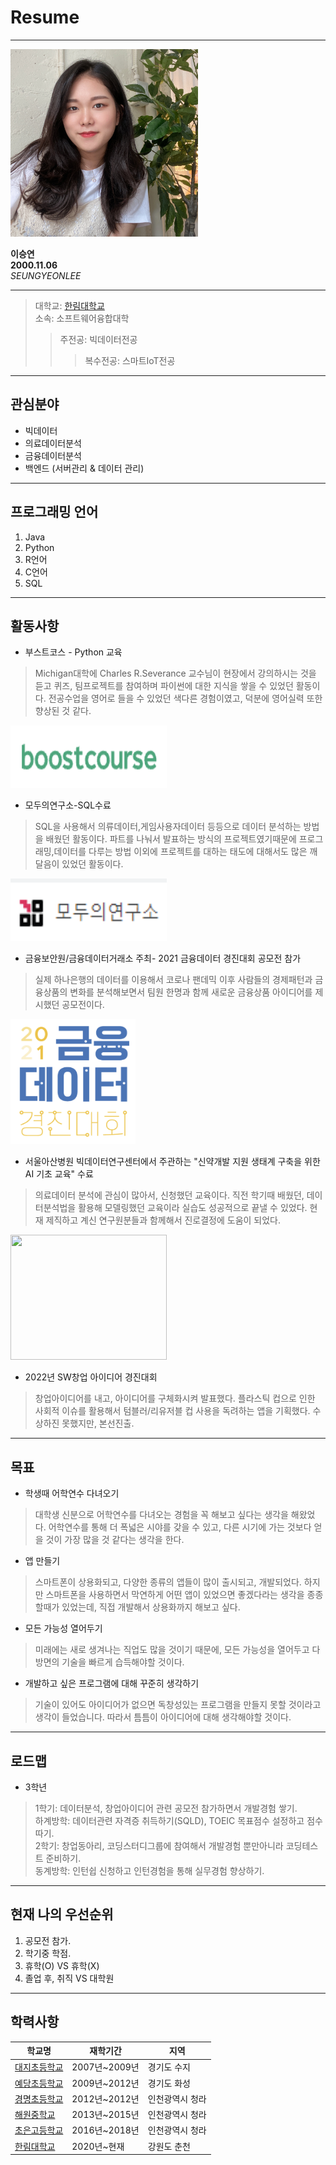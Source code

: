 # Resume
---

<img src=LSY.jpg height=300 width=300>

**이승연**   
**2000.11.06**   
*SEUNGYEONLEE*    

---
>대학교: [한림대학교](https://www.hallym.ac.kr/)   
>소속: 소프트웨어융합대학   
>>주전공: 빅데이터전공   
>>>복수전공: 스마트IoT전공   

---
## 관심분야

* 빅데이터
* 의료데이터분석
* 금융데이터분석
* 백엔드 (서버관리 & 데이터 관리)

---
## 프로그래밍 언어

1. Java
2. Python
3. R언어
4. C언어
5. SQL

---
## 활동사항

* 부스트코스 - Python 교육   

>Michigan대학에 Charles R.Severance 교수님이 현장에서 강의하시는 것을 듣고 퀴즈, 팀프로젝트를 참여하며 파이썬에 대한 지식을 쌓을 수 있었던 활동이다.
>전공수업을 영어로 들을 수 있었던 색다른 경험이였고, 덕분에 영어실력 또한 향상된 것 같다.   
 
<img src=boostcourse.png height=100 width=250>   

* 모두의연구소-SQL수료
>SQL을 사용해서 의류데이터,게임사용자데이터 등등으로 데이터 분석하는 방법을 배웠던 활동이다.
>파트를 나눠서 발표하는 방식의 프로젝트였기때문에 프로그래밍,데이터를 다루는 방법 이외에 프로젝트를 대하는 태도에 대해서도 많은 깨달음이 있었던 활동이다.

<img src=모두연.png height=100 width=250>   

* 금융보안원/금융데이터거래소 주최- 2021 금융데이터 경진대회 공모전 참가   
>실제 하나은행의 데이터를 이용해서 코로나 팬데믹 이후 사람들의 경제패턴과 금융상품의 변화를 분석해보면서 팀원 한명과 함께 새로운 금융상품 아이디어를 제시했던 공모전이다.

<img src=경진대회.PNG height=200 width=200>

* 서울아산병원 빅데이터연구센터에서 주관하는 "신약개발 지원 생태계 구축을 위한 AI 기초 교육" 수료
>의료데이터 분석에 관심이 많아서, 신청했던 교육이다.
>직전 학기때 배웠던, 데이터분석법을 활용해 모델링했던 교육이라 실습도 성공적으로 끝낼 수 있었다.
>현재 제직하고 계신 연구원분들과 함께해서 진로결정에 도움이 되었다.

<img src=Certificate_서울아산병원.PNG height =200 width =250>

* 2022년 SW창업 아이디어 경진대회
>창업아이디어를 내고, 아이디어를 구체화시켜 발표했다.
>플라스틱 컵으로 인한 사회적 이슈를 활용해서 텀블러/리유저블 컵 사용을 독려하는 앱을 기획했다.
>수상하진 못했지만, 본선진출.

---
## 목표

* 학생때 어학연수 다녀오기   
>대학생 신분으로 어학연수를 다녀오는 경험을 꼭 해보고 싶다는 생각을 해왔었다. 어학연수를 통해 더 폭넓은 시야를 갖을 수 있고, 다른 시기에 가는 것보다 얻을 것이 가장 많을 것 같다는 생각을 한다.    
* 앱 만들기   
>스마트폰이 상용화되고, 다양한 종류의 앱들이 많이 출시되고, 개발되었다.   하지만 스마트폰을 사용하면서 막연하게 어떤 앱이 있었으면 좋겠다라는 생각을 종종 할때가 있었는데, 직접 개발해서 상용화까지 해보고 싶다. 
* 모든 가능성 열어두기
>미래에는 새로 생겨나는 직업도 많을 것이기 때문에, 모든 가능성을 열어두고 다방면의 기술을 빠르게 습득해야할 것이다.
* 개발하고 싶은 프로그램에 대해 꾸준히 생각하기
>기술이 있어도 아이디어가 없으면 독창성있는 프로그램을 만들지 못할 것이라고 생각이 들었습니다. 따라서 틈틈이 아이디어에 대해 생각해야할 것이다.
---
## 로드맵
* 3학년
>1학기: 데이터분석, 창업아이디어 관련 공모전 참가하면서 개발경험 쌓기.   
>하계방학: 데이터관련 자격증 취득하기(SQLD), TOEIC 목표점수 설정하고 점수따기.   
>2학기: 창업동아리, 코딩스터디그룹에 참여해서 개발경험 뿐만아니라 코딩테스트 준비하기.   
>동계방학: 인턴쉽 신청하고 인턴경험을 통해 실무경험 향상하기.   
---
## 현재 나의 우선순위
1. 공모전 참가.
2. 학기중 학점.
3. 휴학(O) VS 휴학(X)
4. 졸업 후, 취직 VS 대학원
---
## 학력사항

|학교명|재학기간|지역|  
|---|---|---|   
|[대지초등학교](http://www.daiji.es.kr/wah/main/index.htm)|2007년~2009년|경기도 수지|   
|[예당초등학교](http://www.yeadang.es.kr/main)|2009년~2012년|경기도 화성|   
|[경명초등학교](http://igm.icees.kr/main.do)|2012년~2012년|인천광역시 청라|   
|[해원중학교](http://haewon.icems.kr/main.do)|2013년~2015년|인천광역시 청라|   
|[초은고등학교](http://choeun.icehs.kr/main.do)|2016년~2018년|인천광역시 청라|   
|[한림대학교](https://www.hallym.ac.kr/)|2020년~현재|강원도 춘천|   


